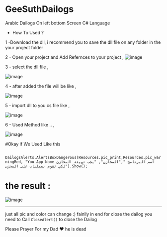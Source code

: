 # GeeSuthDailogs
Arabic Dailogs On left bottom Screen C# Language 

 * How To Used ? 
 
 
  1 -Download the dll, 
      i recommend you to save the dll file on any folder in the your project folder 
  
  
  2 - Open your project and Add Refernces to your project , 
  ![image](https://i.imgur.com/5LBgOWK.jpg)





3 - select the dll file  , 


  ![image](https://i.imgur.com/UOu4eJG.jpg)
  
  
  
4 - after added the file will be like   , 


  ![image](https://i.imgur.com/hE86M4J.jpg)
  
  
  
  
  
  
  
  
  
  
5 - import dll to you cs file like    , 


![image](https://i.imgur.com/lnDSWfI.jpg)





6 - Used Method like ..    , 



![image](https://i.imgur.com/TMlJzGx.jpg)




#Okay if We Used Like this 

` DailogsAlerts.AlertsBoxDangerous(Resources.pic_print,Resources.pic_warningRed, "You App Name اسم البرنامج ","المخازن", "يجب تهيئة المخازن لكي تقوم بعمليات على المخزن").Show();`










# the result : 
![image](https://i.imgur.com/C2RtQpc.jpg)


--------------------------------------------------------

just all pic and color can change :)
fainlly in end for close the dailog you need to Call `CloseAlert()` to close the Dailog

Please Prayer For my Dad ♥ he is dead  

